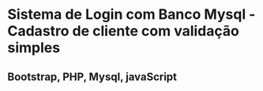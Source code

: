 # Sistema de Login com Banco Mysql - Cadastro de cliente com validação simples

## Bootstrap, PHP, Mysql, javaScript



